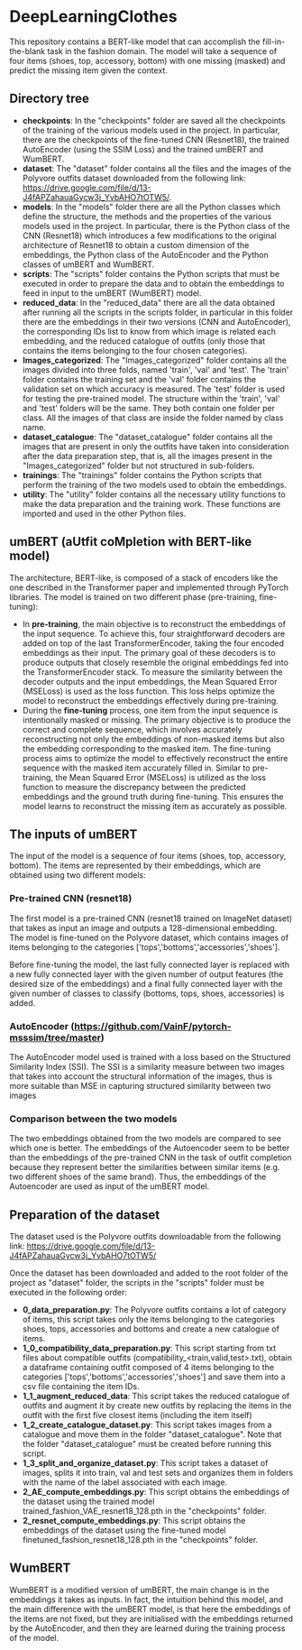 # DeepLearningClothes
This repository contains a BERT-like model that can accomplish the fill-in-the-blank task in the fashion domain.
The model will take a sequence of four items (shoes, top, accessory, bottom) with one missing (masked) and predict the missing item given the context.

## Directory tree
* **checkpoints**: In the "checkpoints" folder are saved all the checkpoints of the training of the various models used in the project. In particular, there are the checkpoints of the fine-tuned CNN (Resnet18), the trained AutoEncoder (using the SSIM Loss) and the trained umBERT and WumBERT.
* **dataset**: The "dataset" folder contains all the files and the images of the Polyvore outfits dataset downloaded from the following link: https://drive.google.com/file/d/13-J4fAPZahauaGycw3j_YvbAHO7tOTW5/.
* **models**: In the "models" folder there are all the Python classes which define the structure, the methods and the properties of the various models used in the project. In particular, there is the Python class of the CNN (Resnet18) which introduces a few modifications to the original architecture of Resnet18 to obtain a custom dimension of the embeddings, the Python class of the AutoEncoder and the Python classes of umBERT and WumBERT.
* **scripts**: The "scripts" folder contains the Python scripts that must be executed in order to prepare the data and to obtain the embeddings to feed in input to the umBERT (WumBERT) model.
* **reduced_data**: In the "reduced_data" there are all the data obtained after running all the scripts in the scripts folder, in particular in this folder there are the embeddings in their two versions (CNN and AutoEncoder), the corresponding IDs list to know from which image is related each embedding, and the reduced catalogue of outfits (only those that contains the items belonging to the four chosen categories).
* **Images_categorized**: The "Images_categorized" folder contains all the images divided into three folds, named 'train', 'val' and 'test'. The 'train' folder contains the training set and the 'val' folder contains the validation set on which accuracy is measured. The 'test' folder is used for testing the pre-trained model. The structure within the 'train', 'val' and 'test' folders will be the same. They both contain one folder per class. All the images of that class are inside the folder named by class name.
* **dataset_catalogue**: The "dataset_catalogue" folder contains all the images that are present in only the outfits have taken into consideration after the data preparation step, that is, all the images present in the "Images_categorized" folder but not structured in sub-folders.
* **trainings**: The "trainings" folder contains the Python scripts that perform the training of the two models used to obtain the embeddings.
* **utility**: The "utility" folder contains all the necessary utility functions to make the data preparation and the training work. These functions are imported and used in the other Python files.

## umBERT (aUtfit coMpletion with BERT-like model)
The architecture, BERT-like, is composed of a stack of encoders like the one described in the Transformer paper and implemented through PyTorch libraries.
The model is trained on two different phase (pre-training, fine-tuning):
* In **pre-training**, the main objective is to reconstruct the embeddings of the input sequence.
  To achieve this, four straightforward decoders are added on top of the last TransformerEncoder, taking the four encoded embeddings as their input.
  The primary goal of these decoders is to produce outputs that closely resemble the original embeddings fed into the TransformerEncoder stack.
  To measure the similarity between the decoder outputs and the input embeddings, the Mean Squared Error (MSELoss) is used as the loss function.
  This loss helps optimize the model to reconstruct the embeddings effectively during pre-training.
* During the **fine-tuning** process, one item from the input sequence is intentionally masked or missing.
  The primary objective is to produce the correct and complete sequence, which involves accurately reconstructing not only the embeddings of non-masked items but also the embedding corresponding to the masked item.
  The fine-tuning process aims to optimize the model to effectively reconstruct the entire sequence with the masked item accurately filled in.
  Similar to pre-training, the Mean Squared Error (MSELoss) is utilized as the loss function to measure the discrepancy between the predicted embeddings and the ground truth during fine-tuning.
  This ensures the model learns to reconstruct the missing item as accurately as possible.

## The inputs of umBERT
The input of the model is a sequence of four items (shoes, top, accessory, bottom).
The items are represented by their embeddings, which are obtained using two different models:

### Pre-trained CNN (resnet18)
The first model is a pre-trained CNN (resnet18 trained on ImageNet dataset) that takes as input an image and outputs a 128-dimensional embedding.
The model is fine-tuned on the Polyvore dataset, which contains images of items belonging to the categories ['tops','bottoms','accessories','shoes'].

Before fine-tuning the model, the last fully connected layer is replaced with a new fully connected layer with the given number of output features (the desired size of the embeddings) 
and a final fully connected layer with the given number of classes to classify (bottoms, tops, shoes, accessories) is added.

### AutoEncoder (https://github.com/VainF/pytorch-msssim/tree/master)
The AutoEncoder model used is trained with a loss based on the Structured Similarity Index (SSI).
The SSI is a similarity measure between two images that takes into account the structural information of the images, thus is more suitable than MSE in capturing structured similarity between two images

### Comparison between the two models
The two embeddings obtained from the two models are compared to see which one is better.
The embeddings of the Autoencoder seem to be better than the embeddings of the pre-trained CNN in the task of outfit completion
because they represent better the similarities between similar items (e.g. two different shoes of the same brand).
Thus, the embeddings of the Autoencoder are used as input of the umBERT model.

## Preparation of the dataset
The dataset used is the Polyvore outfits downloadable from the following link: https://drive.google.com/file/d/13-J4fAPZahauaGycw3j_YvbAHO7tOTW5/

Once the dataset has been downloaded and added to the root folder of the project as "dataset" folder, the scripts in the "scripts" folder must be executed in the following order:
* **0_data_preparation.py**:
  The Polyvore outfits contains a lot of category of items, this script takes only the items belonging to the categories shoes, tops, accessories and bottoms and create a new catalogue of items.
* **1_0_compatibility_data_preparation.py**:
  This script starting from txt files about compatible outfits (compatibility_<train,valid,test>.txt), obtain a dataframe containing outfit composed of 4 items belonging to the categories ['tops','bottoms','accessories','shoes'] and save them into a csv file containing the item IDs.
* **1_1_augment_reduced_data**:
  This script takes the reduced catalogue of outfits and augment it by create new outfits by replacing the items in the outfit with the first five closest items (including the item itself)
* **1_2_create_catalogue_dataset.py**:
  This script takes images from a catalogue and move them in the folder "dataset_catalogue". Note that the folder "dataset_catalogue" must be created before running this script.
* **1_3_split_and_organize_dataset.py**:
  This script takes a dataset of images, splits it into train, val and test sets and organizes them in folders with the name of the label associated with each image.
* **2_AE_compute_embeddings.py**:
  This script obtains the embeddings of the dataset using the trained model trained_fashion_VAE_resnet18_128.pth in the "checkpoints" folder.
* **2_resnet_compute_embeddings.py**:
  This script obtains the embeddings of the dataset using the fine-tuned model finetuned_fashion_resnet18_128.pth in the "checkpoints" folder.

## WumBERT
WumBERT is a modified version of umBERT, the main change is in the embeddings it takes as inputs. 
In fact, the intuition behind this model, and the main difference with the umBERT model, is that here the embeddings of the items are not fixed, but they are initialised with the embeddings returned by the AutoEncoder, and then they are learned during the training process of the model.

